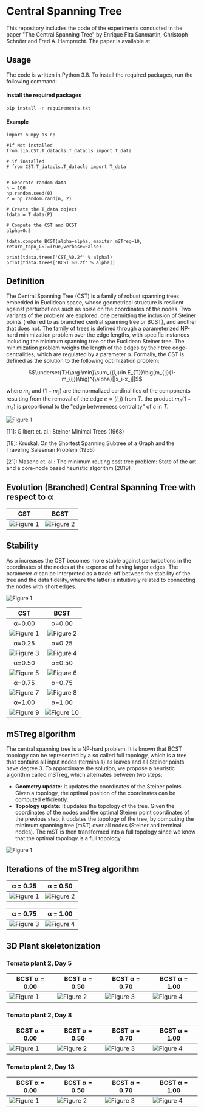 # Central Spanning Tree

This repository includes the code of the experiments conducted in the paper "The Central Spanning Tree" by Enrique 
Fita Sanmartin, Christoph Schnörr and Fred A. Hamprecht. The paper is available at 

## Usage
The code is written in Python 3.8. To install the required packages, run the following command:
#### Install the required packages
```bash
pip install -r requirements.txt
```

#### Example
```
import numpy as np

#if Not installed
from lib.CST.T_datacls.T_datacls import T_data

# if installed 
# from CST.T_datacls.T_datacls import T_data


# Generate random data
n = 100
np.random.seed(0)
P = np.random.rand(n, 2)

# Create the T_data object
tdata = T_data(P)

# Compute the CST and BCST
alpha=0.5

tdata.compute_BCST(alpha=alpha, maxiter_mSTreg=10, return_topo_CST=True,verbose=False)

print(tdata.trees['CST_%0.2f' % alpha])
print(tdata.trees['BCST_%0.2f' % alpha])
```


## Definition
The Central Spanning Tree (CST) is a family of robust spanning trees embedded in Euclidean space, whose geometrical 
structure is resilient against perturbations such as noise on the coordinates of the nodes. Two variants of the 
problem are explored: one permitting the inclusion of Steiner points (referred to as branched central spanning tree 
or BCST), and another that does not. The family of trees is defined through a parameterized NP-hard minimization 
problem over the edge lengths, with specific instances including the minimum spanning tree or the Euclidean Steiner 
tree. The minimization problem weighs the length of the edges by their tree edge-centralities, which are regulated 
by a parameter $\alpha$. Formally, the CST is defined as the solution to the following optimization problem:

$$\underset{T}{\arg \min}\sum_{(i,j)\in E_{T}}\big(m_{ij}(1-m_{ij})\big)^{\alpha}||x_i-x_j||$$

where $m_{ij}$ and $(1-m_{ij})$ are the normalized cardinalities of the components resulting from the removal of the edge 
$e=(i,j)$ from $T$. the product $m_e(1-m_e)$ is proportional to the "edge betweeness centrality" of $e$ in $T$.

![Figure 1](./Figures/figures_paper/CST_table.png)

[11]: Gilbert et. al.: Steiner Minimal Trees (1968)

[18]: Kruskal: On the Shortest Spanning Subtree of a Graph and the Traveling Salesman Problem (1956)

[21]: Masone et. al.: The minimum routing cost tree problem: State of the art and a core-node based heuristic algorithm (2019)

## Evolution (Branched) Central Spanning Tree with respect to α

| CST                                                                   | BCST                                                                   |
|-----------------------------------------------------------------------|------------------------------------------------------------------------|
| ![Figure 1](./Figures/GIFS/alpha_evolution/uniform/CST/animation.gif) | ![Figure 2](./Figures/GIFS/alpha_evolution/uniform/BCST/animation.gif) |


## Stability
As $\alpha$ increases the CST becomes more stable against perturbations in the coordinates of the nodes at the 
expense of having larger edges. The parameter $\alpha$ can be interpreted as a trade-off between the stability of 
the tree and the data fidelity, where the latter is intuitively related to connecting the nodes with short edges. 

![Figure 1](./Figures/figures_paper/Stability_figure.png) 

|                               CST                               |                               BCST                                |
|:---------------------------------------------------------------:|:-----------------------------------------------------------------:|
|                             α=0.00                              |                              α=0.00                               |
| ![Figure 1](./Figures/GIFS/BOUNCING/uniform/CST_alpha_0.00.gif) | ![Figure 2](./Figures/GIFS/BOUNCING/uniform/BCST_alpha_0.00.gif)  |
|                             α=0.25                              |                              α=0.25                               |
| ![Figure 3](./Figures/GIFS/BOUNCING/uniform/CST_alpha_0.25.gif) | ![Figure 4](./Figures/GIFS/BOUNCING/uniform/BCST_alpha_0.25.gif)  |
|                             α=0.50                              |                              α=0.50                               |
| ![Figure 5](./Figures/GIFS/BOUNCING/uniform/CST_alpha_0.50.gif) | ![Figure 6](./Figures/GIFS/BOUNCING/uniform/BCST_alpha_0.50.gif)  |
|                             α=0.75                              |                              α=0.75                               |
| ![Figure 7](./Figures/GIFS/BOUNCING/uniform/CST_alpha_0.75.gif) | ![Figure 8](./Figures/GIFS/BOUNCING/uniform/BCST_alpha_0.75.gif)  |
|                             α=1.00                              |                              α=1.00                               |
| ![Figure 9](./Figures/GIFS/BOUNCING/uniform/CST_alpha_1.00.gif) | ![Figure 10](./Figures/GIFS/BOUNCING/uniform/BCST_alpha_1.00.gif) |

## mSTreg algorithm

The central spanning tree is a NP-hard problem. It is known that BCST topology can be represented by a so called 
full topology, which is a tree that contains all input nodes (terminals) as leaves and all Steiner points have 
degree 3. 
To approximate the solution, we propose a heuristic algorithm called mSTreg, which alternates between two steps:
- **Geometry update**: It updates the coordinates of the Steiner points. Given a topology, the optimal position of the 
  coordinates can be computed efficiently.
- **Topology update**: It updates the topology of the tree. Given the coordinates of the nodes and the optimal Steiner 
  point coordinates of the previous step, it updates the topology of the tree, by computing the minimum spanning 
  tree (mST) over all nodes (Steiner and terminal nodes). The mST is then transformed into a full topology since we 
  know that the optimal topology is a full topology.

![Figure 1](./Figures/figures_paper/mSTreg_summary_figure_triangle.png)


## Iterations of the mSTreg algorithm
| α = 0.25 | α = 0.50 |
|--------------|--------------|
| ![Figure 1](./Figures/GIFS/mSTREG_iterations/uniform/alpha=0.25/animation.gif) | ![Figure 2](./Figures/GIFS/mSTREG_iterations/uniform/alpha=0.50/animation.gif) |

| α = 0.75 | α = 1.00 |
|--------------|--------------|
| ![Figure 3](./Figures/GIFS/mSTREG_iterations/uniform/alpha=0.75/animation.gif) | ![Figure 4](./Figures/GIFS/mSTREG_iterations/uniform/alpha=1.00/animation.gif) |




[//]: # (## 3D Plant skeletonization)

[//]: # (### Tomato plant 2, Day 5)

[//]: # (| BCST  α = 0.00                                                                                     | BCST  α = 0.50                                                                                           | BCST  α = 0.70                                                                                           | BCST  α = 1.00                                                                                           |)

[//]: # (|----------------------------------------------------------------------------------------------------|----------------------------------------------------------------------------------------------------------|----------------------------------------------------------------------------------------------------------|----------------------------------------------------------------------------------------------------------|)

[//]: # (| ![Figure 1]&#40;./Figures/GIFS/plant_skeleton/tomato_plant2/n=5000/tomato_plant2_day5_n=5000_BCST_0.00.gif&#41; | ![Figure 2]&#40;./Figures/GIFS/plant_skeleton/tomato_plant2/n=5000/tomato_plant2_day5_n=5000_BCST_0.50.gif&#41; | ![Figure 3]&#40;./Figures/GIFS/plant_skeleton/tomato_plant2/n=5000/tomato_plant2_day5_n=5000_BCST_0.70.gif&#41; | ![Figure 4]&#40;./Figures/GIFS/plant_skeleton/tomato_plant2/n=5000/tomato_plant2_day5_n=5000_BCST_1.00.gif&#41; |       )

[//]: # ()
[//]: # ()
[//]: # (### Tomato plant 2, Day 8)

[//]: # (| BCST  α = 0.00                                                                                     | BCST  α = 0.50                                                                                           | BCST  α = 0.70                                                                                           | BCST  α = 1.00                                                                                           |)

[//]: # (|----------------------------------------------------------------------------------------------------|----------------------------------------------------------------------------------------------------------|----------------------------------------------------------------------------------------------------------|----------------------------------------------------------------------------------------------------------|)

[//]: # (| ![Figure 1]&#40;./Figures/GIFS/plant_skeleton/tomato_plant2/n=5000/tomato_plant2_day8_n=5000_BCST_0.00.gif&#41; | ![Figure 2]&#40;./Figures/GIFS/plant_skeleton/tomato_plant2/n=5000/tomato_plant2_day8_n=5000_BCST_0.50.gif&#41; | ![Figure 3]&#40;./Figures/GIFS/plant_skeleton/tomato_plant2/n=5000/tomato_plant2_day8_n=5000_BCST_0.70.gif&#41; | ![Figure 4]&#40;./Figures/GIFS/plant_skeleton/tomato_plant2/n=5000/tomato_plant2_day8_n=5000_BCST_1.00.gif&#41; |       )

[//]: # ()
[//]: # ()
[//]: # (### Tomato plant 2, Day 13)

[//]: # (| BCST  α = 0.00                                                                                      | BCST  α = 0.50                                                                                            | BCST  α = 0.70                                                                                            | BCST  α = 1.00                                                                                      |)

[//]: # (|-----------------------------------------------------------------------------------------------------|-----------------------------------------------------------------------------------------------------------|-----------------------------------------------------------------------------------------------------------|-----------------------------------------------------------------------------------------------------|)

[//]: # (| ![Figure 1]&#40;./Figures/GIFS/plant_skeleton/tomato_plant2/n=5000/tomato_plant2_day13_n=5000_BCST_0.00.gif&#41; | ![Figure 2]&#40;./Figures/GIFS/plant_skeleton/tomato_plant2/n=5000/tomato_plant2_day13_n=5000_BCST_0.50.gif&#41; | ![Figure 3]&#40;./Figures/GIFS/plant_skeleton/tomato_plant2/n=5000/tomato_plant2_day13_n=5000_BCST_0.70.gif&#41; | ![Figure 4]&#40;./Figures/GIFS/plant_skeleton/tomato_plant2/n=5000/tomato_plant2_day13_n=5000_BCST_1.00.gif&#41; |       )



## 3D Plant skeletonization 
### Tomato plant 2, Day 5
| BCST  α = 0.00                                                                                     | BCST  α = 0.50                                                                                           | BCST  α = 0.70                                                                                           | BCST  α = 1.00                                                                                           |
|----------------------------------------------------------------------------------------------------|----------------------------------------------------------------------------------------------------------|----------------------------------------------------------------------------------------------------------|----------------------------------------------------------------------------------------------------------|
| ![Figure 1](./Figures/GIFS/plant_skeleton/tomato_plant2/n=5000/tomato_plant2_day5_n=5000_BCST_0.00_prior.gif) | ![Figure 2](./Figures/GIFS/plant_skeleton/tomato_plant2/n=5000/tomato_plant2_day5_n=5000_BCST_0.50_prior.gif) | ![Figure 3](./Figures/GIFS/plant_skeleton/tomato_plant2/n=5000/tomato_plant2_day5_n=5000_BCST_0.70_prior.gif) | ![Figure 4](./Figures/GIFS/plant_skeleton/tomato_plant2/n=5000/tomato_plant2_day5_n=5000_BCST_1.00_prior.gif) |       


### Tomato plant 2, Day 8
| BCST  α = 0.00                                                                                     | BCST  α = 0.50                                                                                           | BCST  α = 0.70                                                                                           | BCST  α = 1.00                                                                                           |
|----------------------------------------------------------------------------------------------------|----------------------------------------------------------------------------------------------------------|----------------------------------------------------------------------------------------------------------|----------------------------------------------------------------------------------------------------------|
| ![Figure 1](./Figures/GIFS/plant_skeleton/tomato_plant2/n=5000/tomato_plant2_day8_n=5000_BCST_0.00_prior.gif) | ![Figure 2](./Figures/GIFS/plant_skeleton/tomato_plant2/n=5000/tomato_plant2_day8_n=5000_BCST_0.50_prior.gif) | ![Figure 3](./Figures/GIFS/plant_skeleton/tomato_plant2/n=5000/tomato_plant2_day8_n=5000_BCST_0.70_prior.gif) | ![Figure 4](./Figures/GIFS/plant_skeleton/tomato_plant2/n=5000/tomato_plant2_day8_n=5000_BCST_1.00_prior.gif) |       


### Tomato plant 2, Day 13
| BCST  α = 0.00                                                                                                 | BCST  α = 0.50                                                                                            | BCST  α = 0.70                                                                                                 | BCST  α = 1.00                                                                                            |
|----------------------------------------------------------------------------------------------------------------|-----------------------------------------------------------------------------------------------------------|----------------------------------------------------------------------------------------------------------------|-----------------------------------------------------------------------------------------------------------|
| ![Figure 1](./Figures/GIFS/plant_skeleton/tomato_plant2/n=5000/tomato_plant2_day13_n=5000_BCST_0.00_prior.gif) | ![Figure 2](./Figures/GIFS/plant_skeleton/tomato_plant2/n=5000/tomato_plant2_day13_n=5000_BCST_0.50_prior.gif) | ![Figure 3](./Figures/GIFS/plant_skeleton/tomato_plant2/n=5000/tomato_plant2_day13_n=5000_BCST_0.70_prior.gif) | ![Figure 4](./Figures/GIFS/plant_skeleton/tomato_plant2/n=5000/tomato_plant2_day13_n=5000_BCST_1.00_prior.gif) |       
